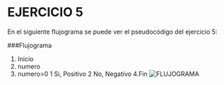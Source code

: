 # EJERCICIO 5
En el siguiente flujograma se puede ver el pseudocódigo  del ejercicio 5:
  
###Flujograma
1. Inicio
2. numero
3. numero>0
  1 Si, Positivo
  2 No, Negativo
4.Fin
![FLUJOGRAMA](http://4.1m.yt/OCsIz0y.jpg "Flujograma")
